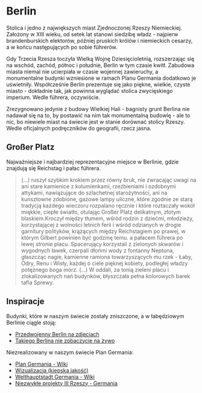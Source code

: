 
# Berlin

Stolica i jedno z największych miast Zjednoczonej Rzeszy Niemieckiej. Założony w XIII wieku, od setek lat stanowi siedzibę władz - najpierw brandenburskich elektorów, później pruskich królów i niemieckich cesarzy, a w końcu następujących po sobie führerów. 

Gdy Trzecia Rzesza toczyła Wielką Wojnę Dziesięcioletnią, rozszerzając się na wschód, zachód, północ i południe, Berlin w tym czasie kwitł. Zabudowa miasta niemal nie ucierpiała w czasie wojennej zawieruchy, a monumentalne budynki wzniesione w ramach Planu Germania dodatkowo je uświetniły. Współcześnie Berlin prezentuje się jako piękne, wielkie, czyste miasto - dokładnie tak, jak powinna wyglądać stolica zwycięskiego imperium. Wedle führera, oczywiście.

Zrezygnowano jedynie z budowy Wielkiej Hali - bagnisty grunt Berlina nie nadawał się na to, by postawić na nim tak monumentalną budowlę - ale to nic, bo niewiele miast na świecie jest w stanie dorównać stolicy Rzeszy. Wedle oficjalnych podręczników do geografii, rzecz jasna.

## Großer Platz
Najważniejsze i najbardziej reprezentacyjne miejsce w Berlinie, gdzie znajdują się Reichstag i pałac führera. 

> (...) ruszył szybkim krokiem przez równy bruk, nie zwracając uwagi na ani stare kamienice z kolumienkami, rzeźbieniami i ozdobnymi attykami, nawiązujące do szlachetnej starożytności, ani na kunsztowne zdobione, gazowe lampy uliczne, które zgodnie ze starą tradycją każdego wieczoru rozpalano ręcznie i które roztaczały wokół miękkie, ciepłe światło, otulając Großer Platz delikatnym, złotym blaskiem.Kroczył między tłumem, wśród rodzin z dziećmi, młodzieży, korzystającej z wolności letnich ferii i  wśród odzianych w drogie garnitury polityków, krążących między Reichstagiem po prawej, w którym Gilbert powinien być godzinę temu. a pałacem führera po lewej stronie placu. Spacerujący korzystali z zielonych skwarów i wygodnych ławek, czerpali dłońmi wody z fontanny Neptuna, głaszcząc nagie, kamienne ramiona towarzyszących mu rzek - Łaby, Odry, Renu i Wisły, każdej o ciele pięknej kobiety, podległej władzy potężnego boga mórz. (...) W oddali, za tonią zieleni placu i zlokalizowanych nań budynków, błyszczała pełna kolorowych barek tafla Sprewy.

## Inspiracje
Budynki, które w naszym świecie zostały zniszczone, a w łabędziowym Berlinie ciągle stoją: 
- [Przedwojenny Berlin na zdjęciach](https://www.berlinsko.com/2020/03/przedwojenny-berlin-na-zdjeciach.html)
- [Takiego Berlina nie zobaczycie na żywo](https://buzz.gazeta.pl/buzz/56,156947,21084920,takiego-berlina-nigdy-nie-zobaczycie-na-zywo-wlasnie-tak-wygladal.html)

Niezrealizowany w naszym świecie Plan Germania:

- [Plan Germania - Wiki](https://pl.wikipedia.org/wiki/Plan_Germania)
- [Wizualizacja (kiepska jakość)](https://www.youtube.com/watch?v=2k9VKjfffs4)
- [Welthauptstadt Germania - Wiki](https://de.wikipedia.org/wiki/Welthauptstadt_Germania)
- [Niezwykłe projekty III Rzeszy - Germania](https://gadzetomania.pl/niezwykle-projekty-iii-rzeszy-cz-1-germania-nowa-stolica-swiata,6704098211686529a)